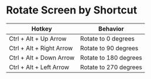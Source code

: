 # Rotate Screen by Shortcut


|          Hotkey          |       Behavior        |
| ------------------------ | --------------------- |
| Ctrl + Alt + Up Arrow    | Rotate to 0 degrees   |
| Ctrl + Alt + Right Arrow | Rotate to 90 degrees  |
| Ctrl + Alt + Down Arrow  | Rotate to 180 degrees |
| Ctrl + Alt + Left Arrow  | Rotate to 270 degrees |
